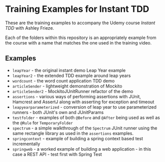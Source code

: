 # Training Examples for Instant TDD

These are the training examples to accompany the Udemy course _Instant TDD_ with Ashley Frieze.

Each of the folders within this repository is an appropriately example from the course with a name that matches the one used in the training video.

## Examples

- `leapYear` - the original instant demo Leap Year example
- `leapYear2` - the extended TDD example around leap years
- `wordcount` - the word count application TDD demo
- `articleSender` - lightweight demonstration of Mockito
- `articleSender2` - MockitoJUnitRunner refactor of the demo
- `assertions` - various ways of performing assertions with JUnit, Hamcrest and AssertJ along with asserting for exception and timeout
- `leapyearparameterized` - conversion of leap year to use parameterized runners - both JUnit's own and JUnitParams
- `testfolder` - examples of both `@Before` and `@After` being used as well as the `@Rule` for `TemporaryFolder`
- `spectrum` - a simple walkthrough of the `Spectrum` JUnit runner using the same rectangle library as used in the `assertions` examples.
- `springcontext` - example of building a spring context based test incrementally
- `springweb` - a worked example of building a web application - in this case a REST API - test first with Spring Test
